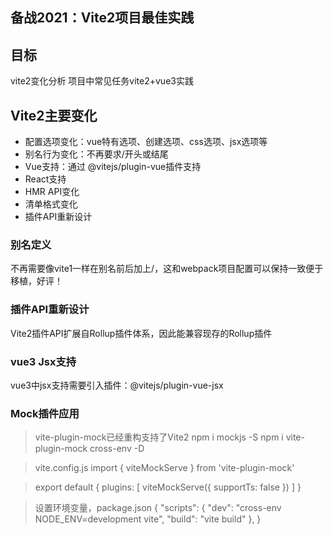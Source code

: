 ## 备战2021：Vite2项目最佳实践

## 目标
vite2变化分析
项目中常见任务vite2+vue3实践

## Vite2主要变化
+ 配置选项变化：vue特有选项、创建选项、css选项、jsx选项等
+ 别名行为变化：不再要求/开头或结尾
+ Vue支持：通过 @vitejs/plugin-vue插件支持
+ React支持
+ HMR API变化
+ 清单格式变化
+ 插件API重新设计

### 别名定义
不再需要像vite1一样在别名前后加上/，这和webpack项目配置可以保持一致便于移植，好评！

### 插件API重新设计
Vite2插件API扩展自Rollup插件体系，因此能兼容现存的Rollup插件

### vue3 Jsx支持
vue3中jsx支持需要引入插件：@vitejs/plugin-vue-jsx

### Mock插件应用
>vite-plugin-mock已经重构支持了Vite2
npm i mockjs -S
npm i vite-plugin-mock cross-env -D

>vite.config.js
import { viteMockServe } from 'vite-plugin-mock'

>export default {
  plugins: [ viteMockServe({ supportTs: false }) ]
}

>设置环境变量，package.json
{
  "scripts": {
    "dev": "cross-env NODE_ENV=development vite",
    "build": "vite build"
  },
} 

